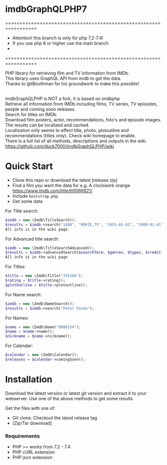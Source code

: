 imdbGraphQLPHP7
=======

=================================================================
* Attention! this branch is only for php 7.2-7.4!
* If you use php 8 or higher use the main branch
* 
=================================================================

PHP library for retrieving film and TV information from IMDb.<br>
This library uses GraphQL API from imdb to get the data.<br>
Thanks to @tBoothman for his groundwork to make this possible!<br><br>

imdbGraphQLPHP is NOT a fork, it is based on imdbphp<br>
Retrieve all information from IMDb including films, TV series, TV episodes, people and coming soon releases.<br>
Search for titles on IMDb.<br>
Download film posters, actor, recommendations, foto's and episode images.<br>
The results can be localized and cached.<br>
Localization only seems to effect title, photo, plotoutline and recommendations (titles only). Check wiki homepage to enable.<br>
There is a full list of all methods, descriptions and outputs in the wiki.
https://github.com/duck7000/imdbGraphQLPHP/wiki


Quick Start
===========

* Clone this repo or download the latest [release zip]
* Find a film you want the data for e.g. A clockwork orange https://www.imdb.com/title/tt0066921/
* Include `bootstrap.php`.
* Get some data

For Title search:
```php
$imdb = new \Imdb\TitleSearch();
$results = $imdb->search("1408", "MOVIE,TV", "1955-01-01", "2000-01-01");
All info is in the wiki page
```

For Advanced title search:
```php
$imdb = new \Imdb\TitleSearchAdvanced();
$results = $imdb->advancedSearch($searchTerm, $genres, $types, $creditId, $startDate, $endDate, $countryId, $languageId);
All info is in the wiki page
```

For Titles:
```php
$title = new \Imdb\Title("335266");
$rating = $title->rating();
$plotOutline = $title->plotoutline();
```
For Name search:
```php
$imdb = new \Imdb\NameSearch();
$results = $imdb->search("Peter Fonda");
```

For Names:
```php
$name = new \Imdb\Name("0000154");
$name = $name->name();
$nickname = $name->nickname();
```

For Calendar:
```php
$calendar = new \Imdb\Calendar();
$releases = $calendar->comingSoon();
```

Installation
============

Download the latest version or latest git version and extract it to your webserver. Use one of the above methods to get some results

Get the files with one of:
* Git clone. Checkout the latest release tag
* [Zip/Tar download]

### Requirements
* PHP >= works from 7.2 - 7.4
* PHP cURL extension
* PHP json extension
